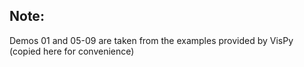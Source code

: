 ## Note: 

Demos 01 and 05-09 are taken from the examples provided by VisPy (copied here for convenience)